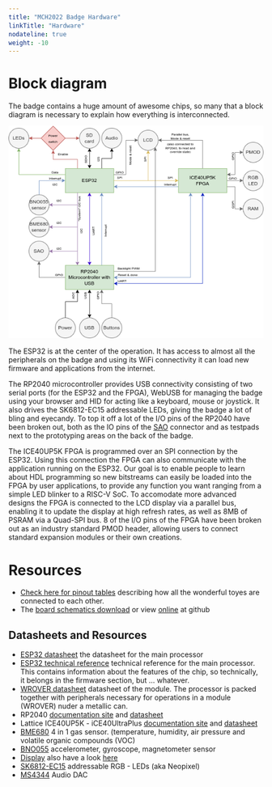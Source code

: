 ```yaml
---
title: "MCH2022 Badge Hardware"
linkTitle: "Hardware"
nodateline: true
weight: -10
---
```



# Block diagram

The badge contains a huge amount of awesome chips, so many that a block
diagram is necessary to explain how everything is interconnected.

![Block diagram](block_diagram.png)

The ESP32 is at the center of the operation. It has access to almost all
the peripherals on the badge and using its WiFi connectivity it can
load new firmware and applications from the internet.

The RP2040 microcontroller provides USB connectivity consisting of two
serial ports (for the ESP32 and the FPGA), WebUSB for managing the badge
using your browser and HID for acting like a keyboard, mouse or
joystick. It also drives the SK6812-EC15 addressable LEDs, giving the
badge a lot of bling and eyecandy. To top it off a lot of the I/O pins
of the RP2040 have been broken out, both as the IO pins of the [SAO](https://hackaday.com/2019/03/20/introducing-the-shitty-add-on-v1-69bis-standard/)
connector and as testpads next to the prototyping areas on the back of
the badge.

The ICE40UP5K FPGA is programmed over an SPI connection by the ESP32.
Using this connection the FPGA can also communicate with the application
running on the ESP32. Our goal is to enable people to learn about HDL
programming so new bitstreams can easily be loaded into the FPGA by user
applications, to provide any function you want ranging from a simple LED
blinker to a RISC-V SoC. To accomodate more advanced designs the FPGA is
connected to the LCD display via a parallel bus, enabling it to update
the display at high refresh rates, as well as 8MB of PSRAM via a
Quad-SPI bus. 8 of the I/O pins of the FPGA have been broken out as an
industry standard PMOD header, allowing users to connect standard
expansion modules or their own creations.

# Resources

- [Check here for pinout tables](./pinout) describing how all the wonderful toyes are connected to each other.
- The [board schematics download](https://github.com/badgeteam/mch2022-badge-hardware/raw/master/schematic.pdf) or view [online](https://github.com/badgeteam/mch2022-badge-hardware/blob/master/schematic.pdf) at github
 

## Datasheets and Resources
- [ESP32 datasheet](https://www.espressif.com/sites/default/files/documentation/esp32_datasheet_en.pdf) the datasheet for the main processor
- [ESP32 technical reference](https://www.espressif.com/sites/default/files/documentation/esp32_technical_reference_manual_en.pdf) technical reference for the main processor. This contains information about the features of the chip, so technically, it belongs in the firmware section, but ... whatever.
- [WROVER datasheet](https://www.espressif.com/sites/default/files/documentation/esp32-wrover-e_esp32-wrover-ie_datasheet_en.pdf) datasheet of the module. The processor is packed together with peripherals necessary for operations in a module (WROVER) nuder a metallic can.
- RP2040 [documentation site](https://www.raspberrypi.com/documentation/microcontrollers/rp2040.html) and [datasheet](https://datasheets.raspberrypi.com/rp2040/rp2040-datasheet.pdf)
- Lattice ICE40UP5K - iCE40UltraPlus [documentation site](https://www.latticesemi.com/en/Products/FPGAandCPLD/iCE40UltraPlus) and [datasheet](https://www.latticesemi.com/view_document?document_id=51968) 
- [BME680](https://www.bosch-sensortec.com/media/boschsensortec/downloads/datasheets/bst-bme680-ds001.pdf) 4 in 1 gas sensor. (temperature, humidity, air pressure and volatile organic compounds (VOC) 
- [BNO055](https://www.bosch-sensortec.com/media/boschsensortec/downloads/datasheets/bst-bno055-ds000.pdf) accelerometer, gyroscope, magnetometer sensor
- [Display](https://raw.githubusercontent.com/badgeteam/mch2022-badge-hardware/prototype/second/datasheets/Z240IT008%E8%A7%84%E6%A0%BC%E4%B9%A6%20v0.1.pdf) also have a look [here](https://cdn-shop.adafruit.com/datasheets/ILI9341.pdf) 
- [SK6812-EC15](https://cdn-shop.adafruit.com/product-files/1138/SK6812+LED+datasheet+.pdf) addressable RGB - LEDs (aka Neopixel)
- [MS4344](http://www.relmon.com/en/index.php/welcome/download/132.html) Audio DAC
